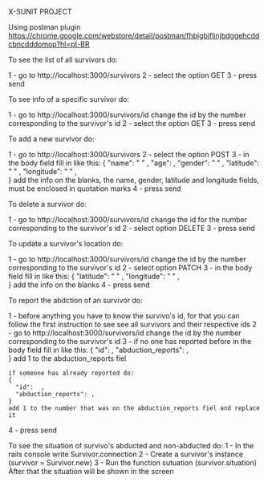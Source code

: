 X-SUNIT PROJECT

Using postman plugin https://chrome.google.com/webstore/detail/postman/fhbjgbiflinjbdggehcddcbncdddomop?hl=pt-BR

To see the list of all survivors do:

1 - go to http://localhost:3000/survivors
2 - select the option GET
3 - press send

To see info of a specific survivor do:

1 - go to http://localhost:3000/survivors/id
    change the id by the number corresponding to the survivor's id 
2 - select the option GET
3 - press send

To add a new survivor do:

1 - go to http://localhost:3000/survivors
2 - select the option POST
3 - in the body field fill in like this:
      {
      "name": "  "      ,
      "age":            ,
      "gender": "  "    ,
      "latitude": "  "  ,
      "longitude": "  " ,     
    }
    add the info on the blanks, the name, gender, latitude and longitude fields, must be enclosed in quotation marks
4 - press send  

To delete a survivor do:

1 - go to http://localhost:3000/survivors/id
change the id for the number corresponding to the survivor's id
2 - select option DELETE
3 - press send

To update a survivor's location do:

1 - go to http://localhost:3000/survivors/id
change the id by the number corresponding to the survivor's id
2 - select option PATCH
3 - in the body field fill in like this:
  {
    "latitude": "  "  ,
    "longitude": "  " ,     
  }
  add the info on the blanks
4 - press send

To report the abdction of an survivor do:

1 - before anything you have to know the survivo's id, 
    for that you can follow the first instruction to see see all survivors and their respective ids
2 - go to http://localhost:3000/survivors/id
    change the id by the number corresponding to the survivor's id
3 - if no one has reported before in the body field fill in like this:
    {
      "id":  ,
      "abduction_reports": ,     
    }
    add 1 to the abduction_reports fiel
    
    if someone has already reported do:
    {
      "id":  ,
      "abduction_reports": ,     
    }
    add 1 to the number that was on the abduction_reports fiel and replace it  
  4 - press send   
  
 To see the situation of survivo's abducted and non-abducted do:
 1 - In the rails console write Survivor.connection
 2 - Create a survivor's instance (survivor = Survivor.new)
 3 - Run the function sutuation (survivor.situation)
 After that the situation will be shown in the screen
